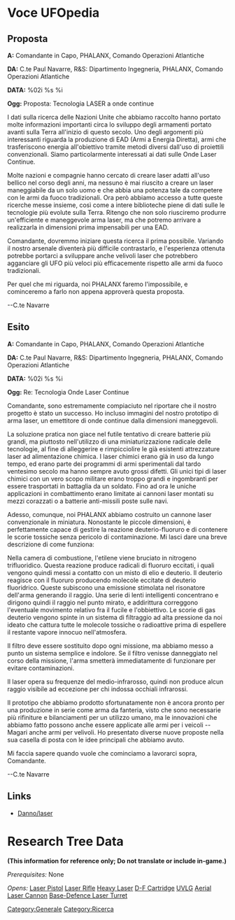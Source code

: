 # Voce UFOpedia

## Proposta

**A:** Comandante in Capo, PHALANX, Comando Operazioni Atlantiche

**DA:** C.te Paul Navarre, R&S: Dipartimento Ingegneria, PHALANX,
Comando Operazioni Atlantiche

**DATA:** %02i %s %i

**Ogg:** Proposta: Tecnologia LASER a onde continue

I dati sulla ricerca delle Nazioni Unite che abbiamo raccolto hanno
portato molte informazioni importanti circa lo sviluppo degli armamenti
portato avanti sulla Terra all'inizio di questo secolo. Uno degli
argomenti più interessanti riguarda la produzione di EAD (Armi a Energia
Diretta), armi che trasferiscono energia all'obiettivo tramite metodi
diversi dall'uso di proiettili convenzionali. Siamo particolarmente
interessati ai dati sulle Onde Laser Continue.

Molte nazioni e compagnie hanno cercato di creare laser adatti all'uso
bellico nel corso degli anni, ma nessuno è mai riuscito a creare un
laser maneggiabile da un solo uomo e che abbia una potenza tale da
competere con le armi da fuoco tradizionali. Ora però abbiamo accesso a
tutte queste ricerche messe insieme, così come a intere biblioteche
piene di dati sulle le tecnologie più evolute sulla Terra. Ritengo che
non solo riusciremo produrre un'efficiente e maneggevole arma laser, ma
che potremo arrivare a realizzarla in dimensioni prima impensabili per
una EAD.

Comandante, dovremmo iniziare questa ricerca il prima possibile.
Variando il nostro arsenale diventerà più difficile contrastarlo, e
l'esperienza ottenuta potrebbe portarci a sviluppare anche velivoli
laser che potrebbero agganciare gli UFO più veloci più efficacemente
rispetto alle armi da fuoco tradizionali.

Per quel che mi riguarda, noi PHALANX faremo l'impossibile, e
cominceremo a farlo non appena approverà questa proposta.

--C.te Navarre

## Esito

**A:** Comandante in Capo, PHALANX, Comando Operazioni Atlantiche

**DA:** C.te Paul Navarre, R&S: Dipartimento Ingegneria, PHALANX,
Comando Operazioni Atlantiche

**DATA:** %02i %s %i

**Ogg:** Re: Tecnologia Onde Laser Continue

Comandante, sono estremamente compiaciuto nel riportare che il nostro
progetto è stato un successo. Ho incluso immagini del nostro prototipo
di arma laser, un emettitore di onde continue dalla dimensioni
maneggevoli.

La soluzione pratica non giace nel futile tentativo di creare batterie
più grandi, ma piuttosto nell'utilizzo di una miniaturizzazione radicale
delle tecnologie, al fine di alleggerire e rimpicciolire le già
esistenti attrezzature laser ad alimentazione chimica. I laser chimici
erano già in uso da lungo tempo, ed erano parte dei programmi di armi
sperimentali dal tardo ventesimo secolo ma hanno sempre avuto grossi
difetti. Gli unici tipi di laser chimici con un vero scopo militare
erano troppo grandi e ingombranti per essere trasportati in battaglia da
un soldato. Fino ad ora le uniche applicazioni in combattimento erano
limitate ai cannoni laser montati su mezzi corazzati o a batterie
anti-missili poste sulle navi.

Adesso, comunque, noi PHALANX abbiamo costruito un cannone laser
convenzionale in miniatura. Nonostante le piccole dimensioni, è
perfettamente capace di gestire la reazione deuterio-fluoruro e di
contenere le scorie tossiche senza pericolo di contaminazione. Mi lasci
dare una breve descrizione di come funziona:

Nella camera di combustione, l'etilene viene bruciato in nitrogeno
trifluoridico. Questa reazione produce radicali di fluoruro eccitati, i
quali vengono quindi messi a contatto con un misto di elio e deuterio.
Il deuterio reagisce con il fluoruro producendo molecole eccitate di
deuterio fluoridrico. Queste subiscono una emissione stimolata nel
risonatore dell'arma generando il raggio. Una serie di lenti
intelligenti concentrano e dirigono quindi il raggio nel punto mirato, e
addirittura correggono l'eventuale movimento relativo fra il fucile e
l'obbiettivo. Le scorie di gas deuterio vengono spinte in un sistema di
filtraggio ad alta pressione da noi ideato che cattura tutte le molecole
tossiche o radioattive prima di espellere il restante vapore innocuo
nell'atmosfera.

Il filtro deve essere sostituito dopo ogni missione, ma abbiamo messo a
punto un sistema semplice e indolore. Se il filtro venisse danneggiato
nel corso della missione, l'arma smetterà immediatamente di funzionare
per evitare contaminazioni.

Il laser opera su frequenze del medio-infrarosso, quindi non produce
alcun raggio visibile ad eccezione per chi indossa occhiali infrarossi.

Il prototipo che abbiamo prodotto sfortunatamente non è ancora pronto
per una produzione in serie come arma da fanteria, visto che sono
necessarie più rifiniture e bilanciamenti per un utilizzo umano, ma le
innovazioni che abbiamo fatto possono anche essere applicate alle armi
per i veicoli -- Magari anche armi per velivoli. Ho presentato diverse
nuove proposte nella sua casella di posta con le idee principali che
abbiamo avuto.

Mi faccia sapere quando vuole che cominciamo a lavorarci sopra,
Comandante.

--C.te Navarre

## Links

- [Danno/laser](Danno/laser "wikilink")

# Research Tree Data

**(This information for reference only; Do not translate or include
in-game.)**

*Prerequisites:* None

*Opens:* [Laser
Pistol](Equipment/Secondary_Weapons/Laser_Pistol "wikilink") [Laser
Rifle](Equipment/Primary_Weapons/Laser_Rifle "wikilink") [Heavy
Laser](Equipment/Primary_Weapons/Heavy_Laser "wikilink") [D-F
Cartridge](Equipment/Primary_Weapons/D-F_Cartridge "wikilink")
[UVLG](Equipment/UGV_Weapons/UVLG "wikilink") [Aerial Laser
Cannon](Aircraft_Equipment/Weapons/Aerial_Laser_Cannon "wikilink")
[Base-Defence Laser
Turret](Base_Facilities/Base-Defence_Laser_Turret "wikilink")

[Category:Generale](Category:Generale "wikilink")
[Category:Ricerca](Category:Ricerca "wikilink")